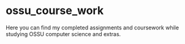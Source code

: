 # ossu_course_work
Here you can find my completed assignments and coursework while studying OSSU computer science and extras.
